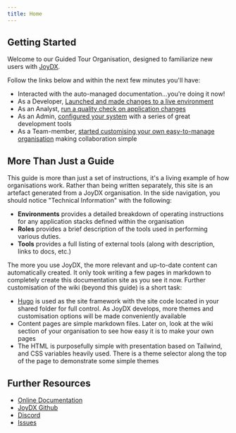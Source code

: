 ```yaml
---
title: Home
---
```


## Getting Started

Welcome to our Guided Tour Organisation, designed to familiarize new users with [JoyDX](https://joydx.com).

Follow the links below and within the next few minutes you'll have:

* Interacted with the auto-managed documentation...you're doing it now!
* As a Developer, [Launched and made changes to a live environment](/launch-starter-environment)
* As an Analyst, [run a quality check on application changes](/analyze-app-changes)
* As an Admin, [configured your system](/the-system-environment) with a series of great development tools
* As a Team-member, [started customising your own easy-to-manage organisation](/managing-an-organisation) making collaboration simple

## More Than Just a Guide

This guide is more than just a set of instructions, it's a living example of how organisations work. Rather than being written separately, this site is an artefact generated from a JoyDX organisation. In the side navigation, you should notice "Technical Information" with the following:

* **Environments** provides a detailed breakdown of operating instructions for any application stacks defined within the organisation
* **Roles** provides a brief description of the tools used in performing various duties.
* **Tools** provides a full listing of external tools (along with description, links to docs, etc.)

The more you use JoyDX, the more relevant and up-to-date content can automatically created. It only took writing a few pages in markdown to completely create this documentation site as you see it now. Further customisation of the wiki (beyond this guide) is a short task:

* [Hugo](https://gohugo.io/) is used as the site framework with the site code located in your shared folder for full control. As JoyDX develops, more themes and customisation options will be made conveniently available
* Content pages are simple markdown files. Later on, look at the wiki section of your organisation to see how easy it is to make your own pages
* The HTML is purposefully simple with presentation based on Tailwind, and CSS variables heavily used. There is a theme selector along the top of the page to demonstrate some simple themes

## Further Resources

* [Online Documentation](https://joydx.com/docs/getting-started)
* [JoyDX Github](https://github.com/orgs/joy-dx/repositories)
* [Discord](https://discord.gg/pw2cKv3sw7)
* [Issues](https://github.com/joy-dx/joydx-releases/issues)
